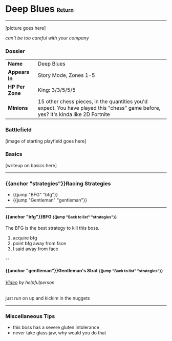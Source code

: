 # Deep Blues <small><sub><sup>[Return](./)</sup></sub></small>
---

[picture goes here]

_can't be too careful with your company_

### Dossier
|||
|---|---|
|__Name__|Deep Blues|
|__Appears In__| Story Mode, Zones 1-5|
|__HP Per Zone__| King: 3/3/5/5/5|
|__Minions__| 15 other chess pieces, in the quantities you'd expect. You have played this "chess" game before, yes? It's kinda like 2D Fortnite|

### Battlefield
[image of starting playfield goes here]

### Basics
[writeup on basics here]

---
### {{anchor "strategies"}}Racing Strategies
- {{jump "BFG" "bfg"}}
- {{jump "Gentleman" "gentleman"}}

---
#### {{anchor "bfg"}}BFG <small>{{jump "Back to list" "strategies"}}</small>

The BFG is the best strategy to kill this boss.

1. acquire bfg
2. point bfg away from face
3. I said away from face

--
#### {{anchor "gentleman"}}Gentleman's Strat <small>{{jump "Back to list" "strategies"}}</small>

###### [Video](http://www.youtube.com/watch?v=ZjK1oEm8MY8) by helpfulperson</small>
just run on up and kickim in the nuggets

---
### Miscellaneous Tips
- this boss has a severe gluten intolerance
- never take glass jaw, why would you do that